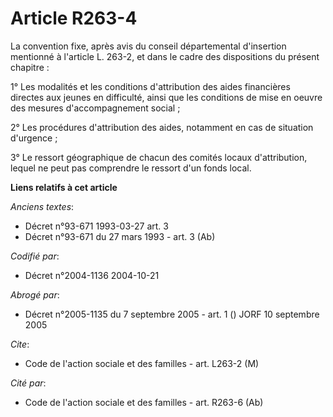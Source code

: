# Article R263-4

La convention fixe, après avis du conseil départemental d'insertion mentionné à l'article L. 263-2, et dans le cadre des
dispositions du présent chapitre :

1° Les modalités et les conditions d'attribution des aides financières directes aux jeunes en difficulté, ainsi que les
conditions de mise en oeuvre des mesures d'accompagnement social ;

2° Les procédures d'attribution des aides, notamment en cas de situation d'urgence ;

3° Le ressort géographique de chacun des comités locaux d'attribution, lequel ne peut pas comprendre le ressort d'un fonds
local.

**Liens relatifs à cet article**

_Anciens textes_:

  - Décret n°93-671 1993-03-27 art. 3
  - Décret n°93-671 du 27 mars 1993 - art. 3 (Ab)

_Codifié par_:

  - Décret n°2004-1136 2004-10-21

_Abrogé par_:

  - Décret n°2005-1135 du 7 septembre 2005 - art. 1 () JORF 10 septembre 2005

_Cite_:

  - Code de l'action sociale et des familles - art. L263-2 (M)

_Cité par_:

  - Code de l'action sociale et des familles - art. R263-6 (Ab)
